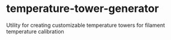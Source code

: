# temperature-tower-generator
Utility for creating customizable temperature towers for filament temperature calibration
